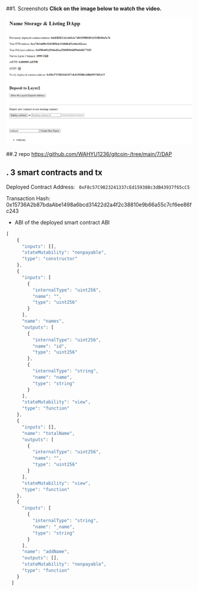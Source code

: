 ##1. Screenshots
**Click on the image below to watch the video.** 


[![preview](https://raw.githubusercontent.com/WAHYU1236/gitcoin-/main/7/1.png)](https://youtu.be/A17w4EYeFdk)



##.2 repo
https://github.com/WAHYU1236/gitcoin-/tree/main/7/DAP


## . 3 smart contracts and tx

Deployed Contract Address: ``` 0xF8c57C9823241337cEd159388c3dB43937f65cC5``` 

Transaction Hash:  0x15736A2b87bdaAbe1498a6bcd31422d2a4f2c38810e9b66a55c7cf6ee86fc243

* ABI of the deployed smart contract
ABI

```javascript
[
    {
      "inputs": [],
      "stateMutability": "nonpayable",
      "type": "constructor"
    },
    {
      "inputs": [
        {
          "internalType": "uint256",
          "name": "",
          "type": "uint256"
        }
      ],
      "name": "names",
      "outputs": [
        {
          "internalType": "uint256",
          "name": "id",
          "type": "uint256"
        },
        {
          "internalType": "string",
          "name": "name",
          "type": "string"
        }
      ],
      "stateMutability": "view",
      "type": "function"
    },
    {
      "inputs": [],
      "name": "totalName",
      "outputs": [
        {
          "internalType": "uint256",
          "name": "",
          "type": "uint256"
        }
      ],
      "stateMutability": "view",
      "type": "function"
    },
    {
      "inputs": [
        {
          "internalType": "string",
          "name": "_name",
          "type": "string"
        }
      ],
      "name": "addName",
      "outputs": [],
      "stateMutability": "nonpayable",
      "type": "function"
    }
  ]

```
